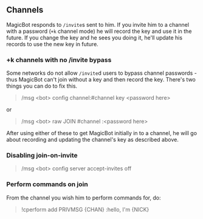 ## Channels

MagicBot responds to `/invite`s sent to him. If you invite him to a channel with a password (`+k` channel mode) he will record the key and use it in the future. If you change the key and he sees you doing it, he'll update his records to use the new key in future.

### +k channels with no /invite bypass

Some networks do not allow `/invite`d users to bypass channel passwords - thus MagicBot can't join without a key and then record the key. There's two things you can do to fix this.

> /msg &lt;bot> config channel:#channel key &lt;password here>

or

> /msg &lt;bot> raw JOIN #channel :&lt;password here>

After using either of these to get MagicBot initially in to a channel, he will go about recording and updating the channel's key as described above.

### Disabling join-on-invite
> /msg &lt;bot> config server accept-invites off

### Perform commands on join
From the channel you wish him to perform commands for, do:

> !cperform add PRIVMSG {CHAN} :hello, I'm {NICK}
